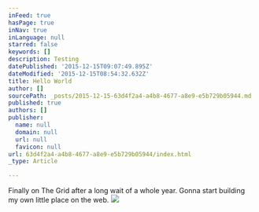 ```yaml
---
inFeed: true
hasPage: true
inNav: true
inLanguage: null
starred: false
keywords: []
description: Testing
datePublished: '2015-12-15T09:07:49.895Z'
dateModified: '2015-12-15T08:54:32.632Z'
title: Hello World
author: []
sourcePath: _posts/2015-12-15-63d4f2a4-a4b8-4677-a8e9-e5b729b05944.md
published: true
authors: []
publisher:
  name: null
  domain: null
  url: null
  favicon: null
url: 63d4f2a4-a4b8-4677-a8e9-e5b729b05944/index.html
_type: Article

---
```

Finally on The Grid after a long wait of a whole year. Gonna start building my own little place on the web.
![](https://the-grid-user-content.s3-us-west-2.amazonaws.com/fa4ee23a-603e-431e-968b-238c6ac3e295.jpg)